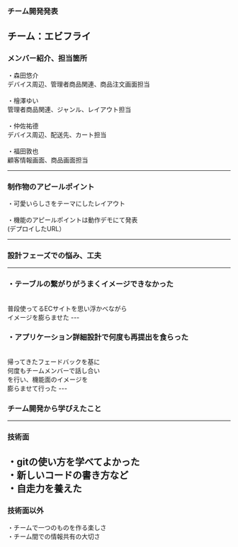 ### チーム開発発表
チーム：エビフライ
---

### メンバー紹介、担当箇所
・森田悠介<br>
デバイス周辺、管理者商品関連、商品注文画面担当<br>
<br>
・檜澤ゆい<br>
管理者商品関連、ジャンル、レイアウト担当<br>
<br>
・仲佐祐德<br>
デバイス周辺、配送先、カート担当<br>
<br>
・福田敦也<br>
顧客情報画面、商品画面担当

---
### 制作物のアピールポイント
・可愛いらしさをテーマにしたレイアウト<br>
<br>
・機能のアピールポイントは動作デモにて発表<br>
(デプロイしたURL）



---
### 設計フェーズでの悩み、工夫
---
### ・テーブルの繋がりがうまくイメージできなかった
<br>
普段使ってるECサイトを思い浮かべながら<br>
イメージを膨らませた
---

### ・アプリケーション詳細設計で何度も再提出を食らった
<br>
帰ってきたフェードバックを基に<br>
何度もチームメンバーで話し合い<br>
を行い、機能面のイメージを<br>
膨らませて行った
---

### チーム開発から学びえたこと
---

### 技術面
・gitの使い方を学べてよかった<br>
・新しいコードの書き方など<br>
・自走力を養えた
---

### 技術面以外
・チームで一つのものを作る楽しさ<br>
・チーム間での情報共有の大切さ<br>


